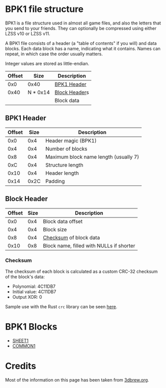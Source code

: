 # BPK1 file structure

BPK1 is a file structure used in almost all game files, and also the letters that you send to your friends. They can optionally be compressed using either LZSS v10 or LZSS v11.

A BPK1 file consists of a header (a "table of contents" if you will) and data blocks. Each data block has a name, indicating what it contains. Names can repeat, in which case the order usually matters.

Integer values are stored as little-endian.

| Offset | Size     | Description                    |
| ------ | -------- | ------------------------------ |
| 0x0    | 0x40     | [BPK1 Header](#bpk1-header)    |
| 0x40   | N * 0x14 | [Block Header](#block-header)s |
|        |          | Block data                     |

## BPK1 Header

| Offset | Size | Description                           |
| ------ | ---- | ------------------------------------- |
| 0x0    | 0x4  | Header magic (BPK1)                   |
| 0x4    | 0x4  | Number of blocks                      |
| 0x8    | 0x4  | Maximum block name length (usually 7) |
| 0xC    | 0x4  | Structure length                      |
| 0x10   | 0x4  | Header length                         |
| 0x14   | 0x2C | Padding                               |

## Block Header

| Offset | Size | Description                              |
| ------ | ---- | ---------------------------------------- |
| 0x0    | 0x4  | Block data offset                        |
| 0x4    | 0x4  | Block size                               |
| 0x8    | 0x4  | [Checksum](#checksum) of block data      |
| 0x10   | 0x8  | Block name, filled with NULLs if shorter |

### Checksum

The checksum of each block is calculated as a custom CRC-32 checksum of the block's data: 
   - Polynomial: 4C11DB7
   - Initial value: 4C11DB7
   - Output XOR: 0

Sample use with the Rust `crc` library can be seen [here](https://github.com/SwapdoodleRevival/libdoodle/blob/906dfad46ffb6177634ea1faebf30b68320c8ee7/src/bpk1/mod.rs#L23).

# BPK1 Blocks

- [SHEET1](./sheet1.md)
- [COMMON1](./common1.md)

# Credits

Most of the information on this page has been taken from [3dbrew.org](https://www.3dbrew.org/wiki/Swapdoodle).